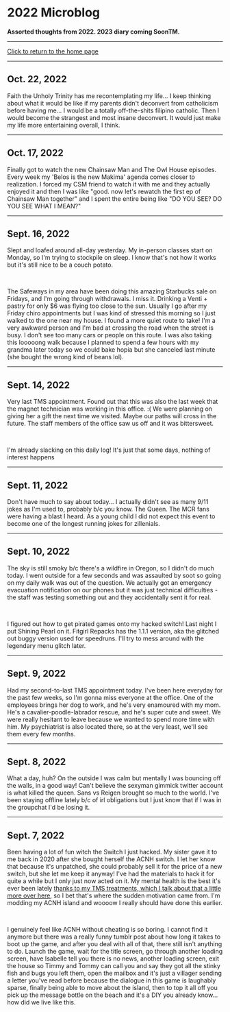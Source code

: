 # 2022 Microblog
**Assorted thoughts from 2022. 2023 diary coming SoonTM.**

<hr class="stars3"><a href="../home/">Click to return to the home page</a>
<hr class="stars1">

## Oct. 22, 2022
Faith the Unholy Trinity has me recontemplating my life... I keep thinking about what it would be like if my parents didn't deconvert from catholicism before having me... I would be a totally off-the-shits filipino catholic. Then I would become the strangest and most insane deconvert. It would just make my life more entertaining overall, I think.

<hr class='stars1'>

## Oct. 17, 2022
Finally got to watch the new Chainsaw Man and The Owl House episodes. Every week my 'Belos is the new Makima' agenda comes closer to realization. I forced my CSM friend to watch it with me and they actually enjoyed it and then I was like "good. now let's rewatch the first ep of Chainsaw Man together" and I spent the entire being like "DO YOU SEE? DO YOU SEE WHAT I MEAN?"

<hr class='stars2'>

## Sept. 16, 2022
Slept and loafed around all-day yesterday. My in-person classes start on Monday, so I'm trying to stockpile on sleep. I know that's not how it works but it's still nice to be a couch potato.

<br>

The Safeways in my area have been doing this amazing Starbucks sale on Fridays, and I'm going through withdrawals. I miss it. Drinking a Venti + pastry for only $6 was flying too close to the sun. Usually I go after my Friday chiro appointments but I was kind of stressed this morning so I just walked to the one near my house. I found a more quiet route to take! I'm a very awkward person and I'm bad at crossing the road when the street is busy. I don't see too many cars or people on this route. I was also taking this looooong walk because I planned to spend a few hours with my grandma later today so we could bake hopia but she canceled last minute (she bought the wrong kind of beans lol).

<hr class='stars3'>
    
## Sept. 14, 2022
Very last TMS appointment. Found out that this was also the last week that the magnet technician was working in this office. :( We were planning on giving her a gift the next time we visited. Maybe our paths will cross in the future. The staff members of the office saw us off and it was bittersweet.

<br>

I'm already slacking on this daily log! It's just that some days, nothing of interest happens

<hr class='stars1'>
    
## Sept. 11, 2022
Don't have much to say about today... I actually didn't see as many 9/11 jokes as I'm used to, probably b/c you know. The Queen. The MCR fans were having a blast I heard. As a young child I did not expect this event to become one of the longest running jokes for zillenials.

<hr class='stars2'>
    
## Sept. 10, 2022
The sky is still smoky b/c there's a wildfire in Oregon, so I didn't do much today. I went outside for a few seconds and was assaulted by soot so going on my daily walk was out of the question. We actually got an emergency evacuation notification on our phones but it was just technical difficulties - the staff was testing something out and they accidentally sent it for real.

<br>

I figured out how to get pirated games onto my hacked switch! Last night I put Shining Pearl on it. Fitgirl Repacks has the 1.1.1 version, aka the glitched out buggy version used for speedruns. I'll try to mess around with the legendary menu glitch later.

<hr class='stars2'>
    
## Sept. 9, 2022
Had my second-to-last TMS appointment today. I've been here everyday for the past few weeks, so I'm gonna miss everyone at the office. One of the employees brings her dog to work, and he's very enamoured with my mom. He's a cavalier-poodle-labrador rescue, and he's super cute and sweet. We were really hesitant to leave because we wanted to spend more time with him. My psychiatrist is also located there, so at the very least, we'll see them every few months.

<hr class='stars3'>
    
## Sept. 8, 2022
What a day, huh? On the outside I was calm but mentally I was bouncing off the walls, in a good way! Can't believe the sexyman gimmick twitter account is what killed the queen. Sans vs Reigen brought so much to the world. I've been staying offline lately b/c of irl obligations but I just know that if I was in the groupchat I'd be losing it.

<hr class='stars1'>
    
## Sept. 7, 2022
Been having a lot of fun witch the Switch I just hacked. My sister gave it to me back in 2020 after she bought herself the ACNH switch. I let her know that because it's unpatched, she could probably sell it for the price of a new switch, but she let me keep it anyway! I've had the materials to hack it for quite a while but I only just now acted on it. My mental health is the best it's ever been lately <a href='https://lugaw.gay/diary/post/Life-Update.html'>thanks to my TMS treatments, which I talk about that a little more over here</a>, so I bet that's where the sudden motivation came from. I'm modding my ACNH island and woooow I really should have done this earlier.

<br>

I genuinely feel like ACNH without cheating is so boring. I cannot find it anymore but there was a really funny tumblr post about how long it takes to boot up the game, and after you deal with all of that, there still isn't anything to do. Launch the game, wait for the title screen, go through another loading screen, have Isabelle tell you there is no news, another loading screen, exit the house so Timmy and Tommy can call you and say they got all the stinky fish and bugs you left them, open the mailbox and it's just a villager sending a letter you've read before because the dialogue in this game is laughably sparse, finally being able to move about the island, then to top it all off you pick up the message bottle on the beach and it's a DIY you already know... how did we live like this.

<br>